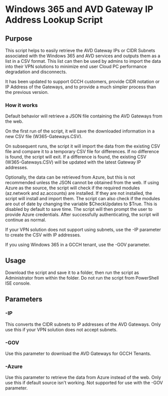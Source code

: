 # Windows 365 and AVD Gateway IP Address Lookup Script
## Purpose
This script helps to easily retrieve the AVD Gateway IPs or CIDR Subnets associated with the Windows 365 and AVD services and outputs them as a list in a CSV format. This list can then be used by admins to import the data into their VPN solutions to minimize end user Cloud PC performance degradation and disconnects. 

It has been updated to support GCCH customers, provide CIDR notation or IP Address of the Gateways, and to provide a much simpler process than the previous version. 

### How it works
Default behavior will retrieve a JSON file containing the AVD Gateways from the web. 

On the first run of the script, it will save the downloaded information in a new CSV file (W365-Gateways.CSV).

On subsequent runs, the script it will import the data from the existing CSV file and compare it to a temporary CSV file for differences. If no difference is found, the script will exit. If a difference is found, the existing CSV (W365-Gateways.CSV) will be updated with the latest Gateway IP addresses.

Optionally, the data can be retrieved from Azure, but this is not recommended unless the JSON cannot be obtained from the web. If using Azure as the source, the script will check if the required modules (az.network and az.accounts) are installed. If they are not installed, the script will install and import them. The script can also check if the modules are out of date by changing the variable $CheckUpdates to $True. This is disabled by default to save time. The script will then prompt the user to provide Azure credentials. After successfully authenticating, the script will continue as normal.

If your VPN solution does not support using subnets, use the -IP parameter to create the CSV with IP addresses.

If you using Windows 365 in a GCCH tenant, use the -GOV parameter. 

## Usage

Download the script and save it to a folder, then run the script as Administrator from within the folder. Do not run the script from PowerShell ISE console.

## Parameters
### -IP  
This converts the CIDR subnets to IP addresses of the AVD Gateways. Only use this if your VPN solution does not accept subnets.

### -GOV 
Use this parameter to download the AVD Gateways for GCCH Tenants. 

### -Azure
Use this parameter to retrieve the data from Azure instead of the web. Only use this if default source isn't working. Not supported for use with the -GOV parameter.



